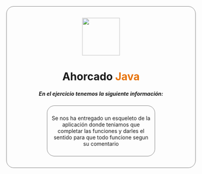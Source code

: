 <div align="center" style="border: 1px solid grey; border-radius: 20px; padding: 30px;">

  <img src="https://brandslogos.com/wp-content/uploads/images/large/java-logo-1.png" width="100">

  <h1>
    <span>Ahorcado</span>
    <span style="color: #E77308;">Java</span>
  </h1>

  <h5>En el ejercicio tenemos la siguiente información:</h5>

  <div align="center" style="border: 1px solid grey; border-radius: 20px; margin: 0px auto; width: 60%; padding: 10px;">
    <p>Se nos ha entregado un esqueleto de la aplicación donde teniamos que completar las funciones y darles el sentido para que todo funcione segun su comentario</p>
  </div>
</div>
